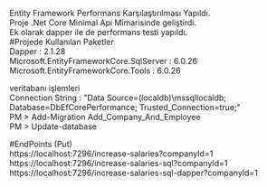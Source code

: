 Entity Framework Performans Karşılaştırılması Yapıldı.
<br/>
Proje .Net Core Minimal Api  Mimarisinde geliştirdi.
<br/>
Ek olarak dapper ile de performans testi yapıldı.
<br/>
#Projede Kullanılan Paketler<br/>
Dapper : 2.1.28<br/>
Microsoft.EntityFrameworkCore.SqlServer : 6.0.26<br/>
Microsoft.EntityFrameworkCore.Tools : 6.0.26<br/>

veritabanı işlemleri<br/>
Connection String : "Data Source=(localdb)\\mssqllocaldb; Database=DbEfCorePerformance; Trusted_Connection=true;"<br/>
PM > Add-Migration Add_Company_And_Employee<br/>
PM > Update-database<br/>

#EndPoints (Put)<br/>
https://localhost:7296/increase-salaries?companyId=1<br/>
https://localhost:7296/increase-salaries-sql?companyId=1<br/>
https://localhost:7296/increase-salaries-sql-dapper?companyId=1<br/>
